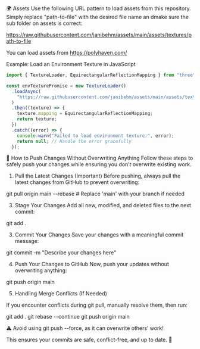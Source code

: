 🌍 Assets
Use the following URL pattern to load assets from this repository. Simply replace "path-to-file" with the desired file name an dmake sure the sub folder on assets is correct:

https://raw.githubusercontent.com/janibehm/assets/main/assets/textures/path-to-file

You can load assets from https://polyhaven.com/

Example: Load an Environment Texture in JavaScript

```javascript
import { TextureLoader, EquirectangularReflectionMapping } from "three";

const envTexturePromise = new TextureLoader()
  .loadAsync(
    "https://raw.githubusercontent.com/janibehm/assets/main/assets/textures/environment.jpg"
  )
  .then((texture) => {
    texture.mapping = EquirectangularReflectionMapping;
    return texture;
  })
  .catch((error) => {
    console.warn("Failed to load environment texture:", error);
    return null; // Handle the error gracefully
  });
```

🚀 How to Push Changes Without Overwriting Anything
Follow these steps to safely push your changes while ensuring you don’t overwrite existing work.

1. Pull the Latest Changes (Important)
   Before pushing, always pull the latest changes from GitHub to prevent overwriting:

git pull origin main --rebase # Replace 'main' with your branch if needed

3. Stage Your Changes
   Add all new, modified, and deleted files to the next commit:

git add .

3. Commit Your Changes
   Save your changes with a meaningful commit message:

git commit -m "Describe your changes here"

4. Push Your Changes to GitHub
   Now, push your updates without overwriting anything:

git push origin main

5. Handling Merge Conflicts (If Needed)

If you encounter conflicts during git pull, manually resolve them, then run:

git add .
git rebase --continue
git push origin main

⚠ Avoid using git push --force, as it can overwrite others’ work!

This ensures your commits are safe, conflict-free, and up to date. 🚀
